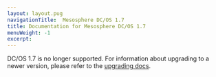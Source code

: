 ```yaml
---
layout: layout.pug
navigationTitle:  Mesosphere DC/OS 1.7
title: Documentation for Mesosphere DC/OS 1.7
menuWeight: -1
excerpt:
---
```


DC/OS 1.7 is no longer supported. For information about upgrading to a newer version, please refer to the [upgrading docs]().
